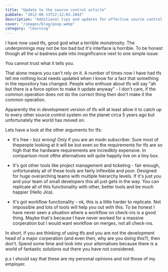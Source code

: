 ```yaml
---
title: "Update to the source control article"
pubDate: "2012-08-13T22:12:03.284Z"
description: "Additional tips and updates for effective source control usage."
cover: "/images/blog/poop.webp"
category: "learning"
---
```


I have now used tfs, good god what a terrible monstrosity. The underpinnings may not be too bad but it's interface is horrible. To be honest though all the ui badness pale into insignificance next to one simple issue:

You cannot trust what it tells you.

That alone means you can't rely on it. A number of times now I have had tfs tell me nothing local needs updated when I know for a fact that something in the repository has changed. People who enthuse about tfs will say "ah but there is a force option to make it update anyway" - I don't care, if the common operation does not do the correct thing then don't make it the common operation.

Apparently the in development version of tfs will at least allow it to catch up to every other source control system on the planet circa 5 years ago but unfortunately the world has moved on.

Lets have a look at the other arguments for tfs:

- It's free - bzz wrong! Only if you are an msdn subscriber. Sure most of thepeople looking at it will be but even so the requirements for tfs are so high
  that the hardware requirements are incredibly expensive. In comparison most ofthe alternatives will quite happily live on a tiny box.

- It's got other tools like project management and ticketing - fair enough, unfortunately all of these tools are fairly inflexible and poor. Designed for
  huge overarching teams with multiple hierarchy levels. If it's just you and your team of small developers this all just gets in the way. You can replicate all of this functionality with other, better tools and be much happier (Hello Jira).

- It's got workflow functionality - ok, this is a little harder to replicate. Not impossible and lots of tools will help you out with this. To be honest I
  have never seen a situation where a workflow on check-ins is a good thing. Maybe that's because I have never worked for a massive corperation but I would want workflow on merges, not all check-ins.

In short, if you are thinking of using tfs and you are not the development head of a major corperation (and even then, why are you doing this?), then don't. Spend some time and look into your alternatives because there is a world of fantastic solutions out there you have not considered.

p.s I should say that these are my personal opinions and not those of my employer.
